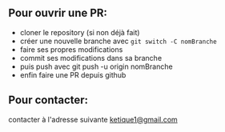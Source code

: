 ## Pour ouvrir une PR:
- cloner le repository (si non déjà fait)
- créer une nouvelle branche avec ```git switch -C nomBranche```
- faire ses propres modifications
- commit ses modifications dans sa branche 
- puis push avec git push -u origin nomBranche
- enfin faire une PR depuis github

## Pour contacter: 
contacter à l'adresse suivante ketique1@gmail.com

